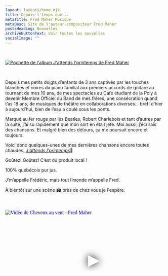 ```yaml
---
layout: layouts/home.njk
title: Depuis l'temps que...
metaTitle: Fred Maher Musique
metaDesc: Site de l'auteur-compositeur Fred Maher
postsHeading: Nouvelles
archiveButtonText: Voir toutes les nouvelles
socialImage: ""
---
```

<br>

[![Pochette de l'album J'attends l'printemps de Fred Maher](https://res.cloudinary.com/wikilouis/image/upload/e_sharpen/w_300/bo_1px_solid_rgb:7D7B53/l_text:Georgia_180_300_italic:J'attends%0Al'printemps,g_south_east,x_-80,y_-80,co_rgb:97C85F/b_rgb:F2FCFC/v1581958264/fredmaher.jpg "Photo par Serge Morneau")](/j-attends-l-printemps/)    

<br>

Depuis mes petits doigts d’enfants de 3 ans captivés par les touches blanches et noires du
piano familial aux premiers accords de guitare au tournant de mes 10 ans, de mes
spectacles au Café étudiant de la Poly à devenir Membre Officiel du Band de mes frères, une
consécration quand t’as 18 ans, de musiques de théâtre en collaborations diverses… bref!
d’hier à aujourd’hui, bien de l’eau a coulé sous les ponts.

Marqué au fer rouge par les Beatles, Robert Charlebois et tant d’autres par la suite, j’ai su
rapidement que mon sort en était jeté. Moi aussi, j’écrirais des chansons.
Et malgré bien des détours, ça me poursuit encore et toujours.

Voici donc quelques-unes de mes dernières chansons encore toutes chaudes. [*J'attends l'printemps*](/j-attends-l-printemps/)🌱

Goûtez! Goûtez! C’est du produit local !

100% québécois pur jus.

J’m’appelle Frédéric, mais tout l’monde m’appelle Fred.

À bientôt sur une scène 🏟️ près de chez vous je l'espère.

<br>
<br>
<iframe
  width="560"
  height="315"
  src="https://www.youtube.com/embed/RefQJCchzOo"
  srcdoc="<style>*{padding:0;margin:0;overflow:hidden}html,body{height:100%}img,span{position:absolute;width:100%;top:0;bottom:0;margin:auto}span{height:1.5em;text-align:center;font:48px/1.5 sans-serif;color:white;text-shadow:0 0 0.5em black}</style><a href=https://www.youtube.com/embed/RefQJCchzOo?autoplay=1><img src=https://i.ytimg.com/vi/RefQJCchzOo/maxresdefault.jpg alt='Vidéo de Cheveux au vent - Fred Maher'><span>▶</span></a>"
  frameborder="0"
  allow="accelerometer; autoplay; encrypted-media; gyroscope; picture-in-picture"
  allowfullscreen
  title="Vidéo de Cheveux au vent - Fred Maher"
></iframe>
